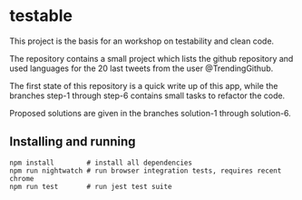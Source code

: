 # testable

This project is the basis for an workshop on testability and clean code.

The repository contains a small project which lists the github repository and
used languages for the 20 last tweets from the user @TrendingGithub.

The first state of this repository is a quick write up of this app, while
the branches step-1 through step-6 contains small tasks to refactor the code.

Proposed solutions are given in the branches solution-1 through solution-6.

## Installing and running

```
npm install        # install all dependencies
npm run nightwatch # run browser integration tests, requires recent chrome
npm run test       # run jest test suite
```
